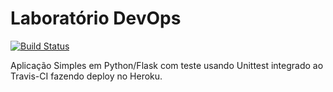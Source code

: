 # Laboratório DevOps

[![Build Status](https://travis-ci.com/Felipeeccelmendes/validate.svg?branch=main)](https://travis-ci.com/Felipeeccelmendes/validate)

Aplicação Simples em Python/Flask com teste usando Unittest integrado ao Travis-CI fazendo deploy no Heroku.

